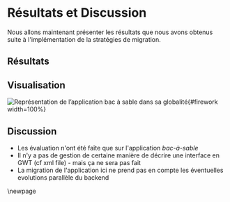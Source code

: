 # Résultats et Discussion

Nous allons maintenant présenter les résultats que nous avons obtenus suite à l'implémentation de la stratégies de migration.

## Résultats

## Visualisation

![Représentation de l’application bac à sable dans sa globalité](figures/firework.png){#firework width=100%}

## Discussion

- Les évaluation n'ont été faîte que sur l'application _bac-à-sable_
- Il n'y a pas de gestion de certaine manière de décrire une interface en GWT (cf xml file) - mais ça ne sera pas fait
- La migration de l'application ici ne prend pas en compte les éventuelles evolutions parallèle du backend

\newpage